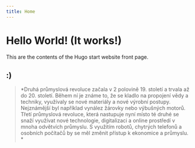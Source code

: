 ```yaml
---
title: Home
---
```


# Hello World! (It works!)

This are the contents of the Hugo start website front page.

## :)
> *Druhá průmyslová revoluce začala v 2 polovině 19. století a trvala až do 20.
 století. Během ní je známe to, že se kladlo na propojení vědy a techniky, využívaly se nové materiály a
  nové výrobní postupy. Nejznámější byl například vynález žárovky nebo výbušných motorů.
   Třetí průmyslová revoluce, která nastupuje nyní místo té druhé se snaží využívat nové technologie,
digitalizaci a online prostředí v mnoha odvětvích průmyslu. S využitím robotů, chytrých telefonů a osobních
 počítačů by se měl změnit přístup k ekonomice a průmyslu. *
> 
> 

